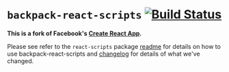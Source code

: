 # `backpack-react-scripts` [![Build Status](https://travis-ci.org/Skyscanner/backpack-react-scripts.svg?branch=fork)](https://travis-ci.org/Skyscanner/backpack-react-scripts)

**This is a fork of Facebook's [Create React App](https://github.com/facebook/create-react-app).**

Please see refer to the `react-scripts` package [readme](packages/react-scripts/README.md) for details on how to use backpack-react-scripts and [changelog](packages/react-scripts/CHANGELOG.md) for details of what we've changed.
